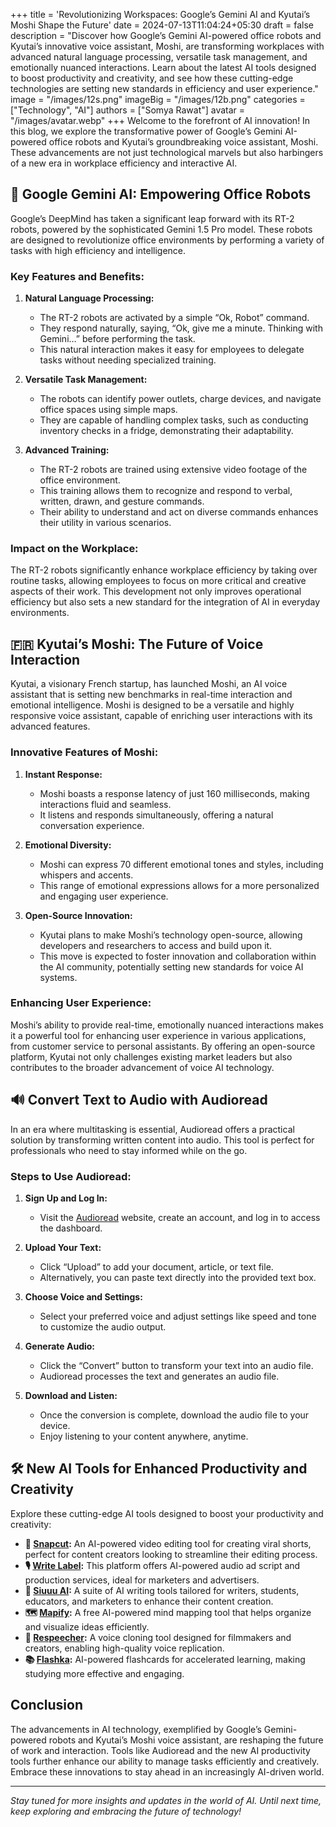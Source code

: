 +++
title = 'Revolutionizing Workspaces: Google’s Gemini AI and Kyutai’s Moshi Shape the Future'
date = 2024-07-13T11:04:24+05:30
draft = false
description = "Discover how Google’s Gemini AI-powered office robots and Kyutai’s innovative voice assistant, Moshi, are transforming workplaces with advanced natural language processing, versatile task management, and emotionally nuanced interactions. Learn about the latest AI tools designed to boost productivity and creativity, and see how these cutting-edge technologies are setting new standards in efficiency and user experience."
image = "/images/12s.png"
imageBig = "/images/12b.png"
categories = ["Technology", "AI"]
authors = ["Somya Rawat"]
avatar = "/images/avatar.webp"
+++
Welcome to the forefront of AI innovation! In this blog, we explore the transformative power of Google’s Gemini AI-powered office robots and Kyutai’s groundbreaking voice assistant, Moshi. These advancements are not just technological marvels but also harbingers of a new era in workplace efficiency and interactive AI.

## 🍎 Google Gemini AI: Empowering Office Robots

Google’s DeepMind has taken a significant leap forward with its RT-2 robots, powered by the sophisticated Gemini 1.5 Pro model. These robots are designed to revolutionize office environments by performing a variety of tasks with high efficiency and intelligence.

### Key Features and Benefits:
1. **Natural Language Processing:**
   - The RT-2 robots are activated by a simple “Ok, Robot” command.
   - They respond naturally, saying, “Ok, give me a minute. Thinking with Gemini…” before performing the task.
   - This natural interaction makes it easy for employees to delegate tasks without needing specialized training.

2. **Versatile Task Management:**
   - The robots can identify power outlets, charge devices, and navigate office spaces using simple maps.
   - They are capable of handling complex tasks, such as conducting inventory checks in a fridge, demonstrating their adaptability.

3. **Advanced Training:**
   - The RT-2 robots are trained using extensive video footage of the office environment.
   - This training allows them to recognize and respond to verbal, written, drawn, and gesture commands.
   - Their ability to understand and act on diverse commands enhances their utility in various scenarios.

### Impact on the Workplace:
The RT-2 robots significantly enhance workplace efficiency by taking over routine tasks, allowing employees to focus on more critical and creative aspects of their work. This development not only improves operational efficiency but also sets a new standard for the integration of AI in everyday environments.

## 🇫🇷 Kyutai’s Moshi: The Future of Voice Interaction

Kyutai, a visionary French startup, has launched Moshi, an AI voice assistant that is setting new benchmarks in real-time interaction and emotional intelligence. Moshi is designed to be a versatile and highly responsive voice assistant, capable of enriching user interactions with its advanced features.

### Innovative Features of Moshi:
1. **Instant Response:**
   - Moshi boasts a response latency of just 160 milliseconds, making interactions fluid and seamless.
   - It listens and responds simultaneously, offering a natural conversation experience.

2. **Emotional Diversity:**
   - Moshi can express 70 different emotional tones and styles, including whispers and accents.
   - This range of emotional expressions allows for a more personalized and engaging user experience.

3. **Open-Source Innovation:**
   - Kyutai plans to make Moshi’s technology open-source, allowing developers and researchers to access and build upon it.
   - This move is expected to foster innovation and collaboration within the AI community, potentially setting new standards for voice AI systems.

### Enhancing User Experience:
Moshi’s ability to provide real-time, emotionally nuanced interactions makes it a powerful tool for enhancing user experience in various applications, from customer service to personal assistants. By offering an open-source platform, Kyutai not only challenges existing market leaders but also contributes to the broader advancement of voice AI technology.

## 🔊 Convert Text to Audio with Audioread

In an era where multitasking is essential, Audioread offers a practical solution by transforming written content into audio. This tool is perfect for professionals who need to stay informed while on the go.

### Steps to Use Audioread:
1. **Sign Up and Log In:**
   - Visit the [Audioread](https://audioread.com) website, create an account, and log in to access the dashboard.

2. **Upload Your Text:**
   - Click “Upload” to add your document, article, or text file.
   - Alternatively, you can paste text directly into the provided text box.

3. **Choose Voice and Settings:**
   - Select your preferred voice and adjust settings like speed and tone to customize the audio output.

4. **Generate Audio:**
   - Click the “Convert” button to transform your text into an audio file.
   - Audioread processes the text and generates an audio file.

5. **Download and Listen:**
   - Once the conversion is complete, download the audio file to your device.
   - Enjoy listening to your content anywhere, anytime.

## 🛠 New AI Tools for Enhanced Productivity and Creativity

Explore these cutting-edge AI tools designed to boost your productivity and creativity:

- **🎥 [Snapcut](https://snapcut.com):** An AI-powered video editing tool for creating viral shorts, perfect for content creators looking to streamline their editing process.
- **🎙️ [Write Label](https://writelabel.com):** This platform offers AI-powered audio ad script and production services, ideal for marketers and advertisers.
- **📝 [Siuuu AI](https://siuuu.ai):** A suite of AI writing tools tailored for writers, students, educators, and marketers to enhance their content creation.
- **🗺️ [Mapify](https://mapify.com):** A free AI-powered mind mapping tool that helps organize and visualize ideas efficiently.
- **🎤 [Respeecher](https://respeecher.com):** A voice cloning tool designed for filmmakers and creators, enabling high-quality voice replication.
- **📚 [Flashka](https://flashka.com):** AI-powered flashcards for accelerated learning, making studying more effective and engaging.

## Conclusion

The advancements in AI technology, exemplified by Google’s Gemini-powered robots and Kyutai’s Moshi voice assistant, are reshaping the future of work and interaction. Tools like Audioread and the new AI productivity tools further enhance our ability to manage tasks efficiently and creatively. Embrace these innovations to stay ahead in an increasingly AI-driven world.

---

*Stay tuned for more insights and updates in the world of AI. Until next time, keep exploring and embracing the future of technology!*
